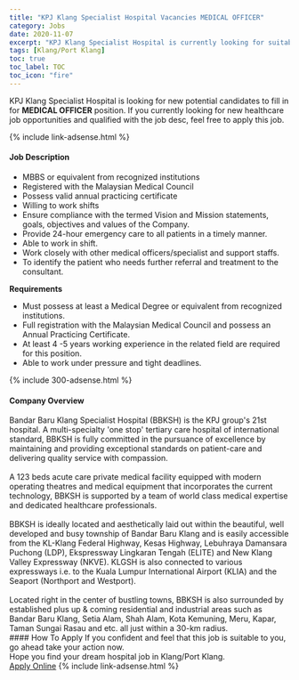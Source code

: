 ```yaml
---
title: "KPJ Klang Specialist Hospital Vacancies MEDICAL OFFICER" 
category: Jobs 
date: 2020-11-07 
excerpt: "KPJ Klang Specialist Hospital is currently looking for suitable person to fill in the MEDICAL OFFICER which positioned at Klang/Port Klang" 
tags: [Klang/Port Klang] 
toc: true 
toc_label: TOC 
toc_icon: "fire" 
--- 
```


<p>KPJ Klang Specialist Hospital is looking for new potential candidates to fill in for <b>MEDICAL OFFICER</b> position. If you currently looking for new healthcare job opportunities and qualified with the job desc, feel free to apply this job.
</p>{% include link-adsense.html %} 
<div><div><div><h4>Job Description</h4></div></div><div><div><span><div><div><ul><li>MBBS or equivalent from recognized institutions</li><li>Registered with the Malaysian Medical Council</li><li>Possess valid annual practicing certificate</li><li>Willing to work shifts</li><li>Ensure compliance with the termed Vision and Mission statements, goals, objectives and values of the Company.</li><li>Provide 24-hour emergency care to all patients in a timely manner.</li><li>Able to work in shift.</li><li>Work closely with other medical officers/specialist and support staffs.</li><li>To identify the patient who needs further referral and treatment to the consultant.</li></ul><div><div><strong>Requirements</strong></div><div><ul><li>Must possess at least a Medical Degree or equivalent from recognized institutions.</li><li>Full registration with the Malaysian Medical Council and possess an Annual Practicing Certificate.</li><li>At least 4 -5 years working experience in the related field are required for this position.</li><li>Able to work under pressure and tight deadlines.</li></ul></div></div></div></div></span></div></div></div> 
{% include 300-adsense.html %} 
<div><div><div><h4>Company Overview</h4></div></div><div><div><span><div><div>Bandar Baru Klang Specialist Hospital (BBKSH) is the KPJ group's 21st hospital. A multi-specialty 'one stop' tertiary care hospital of international standard, BBKSH is fully committed in the pursuance of excellence by maintaining and providing exceptional standards on patient-care and delivering quality service with compassion.<br>
&#160;</div>
<div>A 123 beds acute care private medical facility equipped with modern operating theatres and medical equipment that incorporates the current technology, BBKSH is supported by a team of world class medical expertise and dedicated healthcare professionals.<br>
&#160;</div>
<div>BBKSH is ideally located and aesthetically laid out within the beautiful, well developed and busy township of Bandar Baru Klang and is easily accessible from the KL-Klang Federal Highway, Kesas Highway, Lebuhraya Damansara Puchong (LDP), Ekspressway Lingkaran Tengah (ELITE) and New Klang Valley Expressway (NKVE). KLGSH is also connected to various expressways i.e. to the Kuala Lumpur International Airport (KLIA) and the Seaport (Northport and Westport).<br>
&#160;</div>
<div>Located right in the center of bustling towns, BBKSH is also surrounded by established plus up &amp; coming residential and industrial areas such as Bandar Baru Klang, Setia Alam, Shah Alam, Kota Kemuning, Meru, Kapar, Taman Sungai Rasau and etc. all just within a 30-km radius.</div></div></span></div></div></div> 
#### How To Apply 
If you confident and feel that this job is suitable to you, go ahead take your action now. <br/> 
Hope you find your dream hospital job in Klang/Port Klang. <br/> 
<a href="https://www.jobstreet.com.my/en/job/medical-officer-4419226?jobId=jobstreet-my-job-4419226&sectionRank=13&token=0~ebe9341e-d76b-4f23-a75d-903d51bb4114&fr=SRP%20View%20In%20New%20Ta" class="btn btn--warning" target="_blank" rel="nofollow noopenner">Apply Online</a> 
{% include link-adsense.html %} 